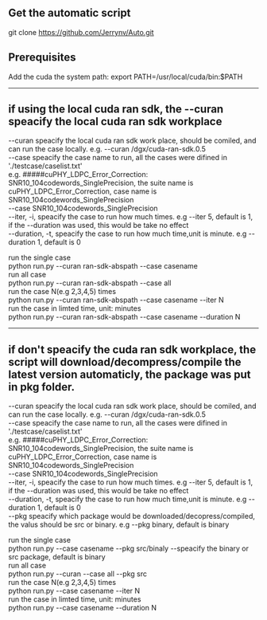 ## Get the automatic script
   git clone https://github.com/Jerrynv/Auto.git

## Prerequisites
   Add the cuda the system path:
   export PATH=/usr/local/cuda/bin:$PATH

-------------------------------------------------------------------------------------------------
## if using the local cuda ran sdk, the --curan speacify the local cuda ran sdk workplace

--curan speacify the local cuda ran sdk work place, should be comiled, and can run the case locally. e.g. --curan /dgx/cuda-ran-sdk.0.5  
--case  speacify the case name to run, all the cases were difined in './testcase/caselist.txt'  
    e.g. #####cuPHY_LDPC_Error_Correction: SNR10_104codewords_SinglePrecision, the suite name is cuPHY_LDPC_Error_Correction, case name is SNR10_104codewords_SinglePrecision  
    --case SNR10_104codewords_SinglePrecision  
--iter, -i, speacify the case to run how much times. e.g --iter 5, default is 1, if the --duration was used, this would be take no effect  
--duration, -t, speacify the case to run how much time,unit is minute. e.g --duration 1, default is 0  
  
run the single case  
   python run.py --curan ran-sdk-abspath --case casename  
run all case  
   python run.py --curan ran-sdk-abspath --case all  
run the case N(e.g 2,3,4,5) times  
   python run.py --curan ran-sdk-abspath --case casename --iter N  
run the case in limted time, unit: minutes  
   python run.py --curan ran-sdk-abspath --case casename --duration N  

-------------------------------------------------------------------------------------------------
## if don't speacify the cuda ran sdk workplace, the script will download/decompress/compile the latest version automaticly, the package was put in pkg folder.
--curan speacify the local cuda ran sdk work place, should be comiled, and can run the case locally. e.g. --curan /dgx/cuda-ran-sdk.0.5  
--case  speacify the case name to run, all the cases were difined in './testcase/caselist.txt'   
    e.g. #####cuPHY_LDPC_Error_Correction: SNR10_104codewords_SinglePrecision, the suite name is cuPHY_LDPC_Error_Correction, case name is SNR10_104codewords_SinglePrecision  
    --case SNR10_104codewords_SinglePrecision  
--iter, -i, speacify the case to run how much times. e.g --iter 5, default is 1, if the --duration was used, this would be take no effect  
--duration, -t, speacify the case to run how much time,unit is minute. e.g --duration 1, default is 0   
--pkg speacify which package would be downloaded/decopress/compiled, the valus should be src or binary. e.g --pkg binary, default is binary  
  
run the single case  
   python run.py --case casename --pkg src/binaly --speacify the binary or src package, default is binary  
run all case  
   python run.py --curan --case all --pkg src  
run the case N(e.g 2,3,4,5) times  
   python run.py --case casename --iter N  
run the case in limted time, unit: minutes  
   python run.py --case casename --duration N  
   
